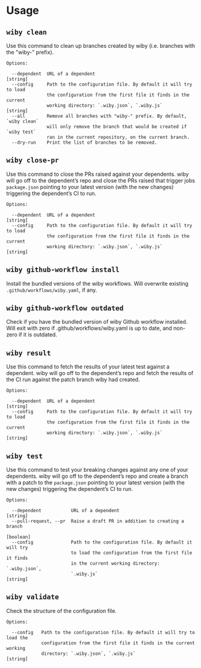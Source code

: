 # Usage
  

## `wiby clean`



Use this command to clean up branches created by wiby (i.e. branches with the
"wiby-" prefix).

```
Options:

  --dependent  URL of a dependent                                       [string]
  --config     Path to the configuration file. By default it will try to load
               the configuration from the first file it finds in the current
               working directory: `.wiby.json`, `.wiby.js`              [string]
  --all        Remove all branches with "wiby-" prefix. By default, `wiby clean`
               will only remove the branch that would be created if `wiby test`
               ran in the current repository, on the current branch.
  --dry-run    Print the list of branches to be removed.
```


## `wiby close-pr`



Use this command to close the PRs raised against your dependents. wiby will go
off to the dependent’s repo and close the PRs raised that trigger jobs
`package.json` pointing to your latest version (with the new changes) triggering
the dependent’s CI to run.

```
Options:

  --dependent  URL of a dependent                                       [string]
  --config     Path to the configuration file. By default it will try to load
               the configuration from the first file it finds in the current
               working directory: `.wiby.json`, `.wiby.js`              [string]
```


## `wiby github-workflow install`



Install the bundled versions of the wiby workflows. Will overwrite existing
`.github/workflows/wiby.yaml`, if any.




## `wiby github-workflow outdated`



Check if you have the bundled version of wiby Github workflow installed. Will
exit with zero if .github/workflows/wiby.yaml is up to date, and non-zero if it
is outdated.




## `wiby result`



Use this command to fetch the results of your latest test against a dependent.
wiby will go off to the dependent’s repo and fetch the results of the CI run
against the patch branch wiby had created.

```
Options:

  --dependent  URL of a dependent                                       [string]
  --config     Path to the configuration file. By default it will try to load
               the configuration from the first file it finds in the current
               working directory: `.wiby.json`, `.wiby.js`              [string]
```


## `wiby test`



Use this command to test your breaking changes against any one of your
dependents. wiby will go off to the dependent’s repo and create a branch with a
patch to the  `package.json` pointing to your latest version (with the new
changes) triggering the dependent’s CI to run.

```
Options:

  --dependent           URL of a dependent                              [string]
  --pull-request, --pr  Raise a draft PR in addition to creating a branch
                                                                       [boolean]
  --config              Path to the configuration file. By default it will try
                        to load the configuration from the first file it finds
                        in the current working directory: `.wiby.json`,
                        `.wiby.js`                                      [string]
```


## `wiby validate`



Check the structure of the configuration file.

```
Options:

  --config   Path to the configuration file. By default it will try to load the
             configuration from the first file it finds in the current working
             directory: `.wiby.json`, `.wiby.js`                        [string]
```

